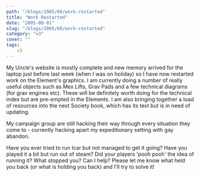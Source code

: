 ```yaml
---
path: "/blogs/2005/08/work-restarted"
title: "Work Restarted"
date: "2005-08-01"
slug: "/blogs/2005/08/work-restarted"
category: "v3"
cover: ""
tags:
    v3
---
```

My Uncle's website is mostly complete and new memory arrived for the laptop just before last week (when I was on holiday) so I have now restarted work on the Element's graphics. I am currently doing a number of really useful objects such as Mex Lifts, Grav Pads and a few technical diagrams (for grav engines etc). These will be definitely worth doing for the technical index but are pre-empted in the Elements. I am also bringing together a load of resources into the next Society book, which has its text but is in need of updating.

My campaign group are still hacking their way through every situation they come to - currently hacking apart my expeditionary setting with gay abandon.

Have you ever tried to run Icar but not managed to get it going? Have you played it a bit but run out of steam? Did your players 'pooh pooh' the idea of running it? What stopped you? Can I help? Please let me know what held you back (or what is holding you back) and I'll try to solve it!